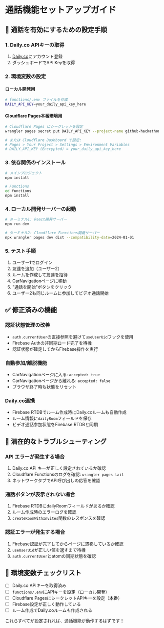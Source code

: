 # 通話機能セットアップガイド

## 🎯 通話を有効にするための設定手順

### 1. Daily.co APIキーの取得
1. [Daily.co](https://daily.co)にアカウント登録
2. ダッシュボードでAPI Keyを取得

### 2. 環境変数の設定

#### ローカル開発用
```bash
# functions/.env ファイルを作成
DAILY_API_KEY=your_daily_api_key_here
```

#### Cloudflare Pages本番環境用
```bash
# Cloudflare Pages にシークレットを設定
wrangler pages secret put DAILY_API_KEY --project-name github-hackathon-app1

# または Cloudflare Dashboard で設定:
# Pages > Your Project > Settings > Environment Variables
# DAILY_API_KEY (Encrypted) = your_daily_api_key_here
```

### 3. 依存関係のインストール
```bash
# メインプロジェクト
npm install

# Functions
cd functions
npm install
```

### 4. ローカル開発サーバーの起動
```bash
# ターミナル1: React開発サーバー
npm run dev

# ターミナル2: Cloudflare Functions開発サーバー
npx wrangler pages dev dist --compatibility-date=2024-01-01
```

### 5. テスト手順
1. ユーザー1でログイン
2. 友達を追加（ユーザー2）
3. ルームを作成して友達を招待
4. CarNavigationページに移動
5. "通話を開始"ボタンをクリック
6. ユーザー2も同じルームに参加してビデオ通話開始

## ✅ 修正済みの機能

### 認証状態管理の改善
- `auth.currentUser`の直接参照を避けて`useUserUid`フックを使用
- Firebase Authの非同期ロード完了を待機
- 認証状態が確定してからFirebase操作を実行

### 自動参加/離脱機能
- CarNavigationページに入る: `accepted: true`
- CarNavigationページから離れる: `accepted: false`
- ブラウザ終了時も状態をリセット

### Daily.co連携
- Firebase RTDBでルーム作成時にDaily.coルームも自動作成
- ルーム情報に`dailyRoom`フィールドを保存
- ビデオ通話参加状態をFirebase RTDBと同期

## 🐛 潜在的なトラブルシューティング

### API エラーが発生する場合
1. Daily.co API キーが正しく設定されているか確認
2. Cloudflare Functionsのログを確認: `wrangler pages tail`
3. ネットワークタブでAPI呼び出しの応答を確認

### 通話ボタンが表示されない場合
1. Firebase RTDBにdailyRoomフィールドがあるか確認
2. ルーム作成時のエラーログを確認
3. `createRoomWithInvites`関数のレスポンスを確認

### 認証エラーが発生する場合
1. Firebase認証が完了してからページに遷移しているか確認
2. `useUserUid`が正しい値を返すまで待機
3. `auth.currentUser`とatomの同期状態を確認

## 📝 環境変数チェックリスト

- [ ] Daily.co APIキーを取得済み
- [ ] `functions/.env`にAPIキーを設定（ローカル開発）
- [ ] Cloudflare PagesにシークレットAPIキーを設定（本番）
- [ ] Firebase設定が正しく動作している
- [ ] ルーム作成でDaily.coルームも作成される

これらすべてが設定されれば、通話機能が動作するはずです！
